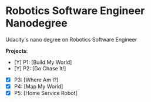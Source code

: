 # Robotics Software Engineer Nanodegree
Udacity's nano degree on Robotics Software Engineer 

**Projects**: 

 - [Y] P1: [Build My World]  
 - [Y] P2: [Go Chase It!]
 - [x] P3: [Where Am I?]
 - [x] P4: [Map My World]
 - [x] P5: [Home Service Robot]
